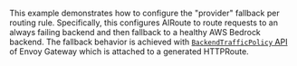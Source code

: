 This example demonstrates how to configure the "provider" fallback per routing rule.
Specifically, this configures AIRoute to route requests to an always failing backend and then fallback to a healthy AWS Bedrock backend.
The fallback behavior is achieved with [`BackendTrafficPolicy` API](https://gateway.envoyproxy.io/contributions/design/backend-traffic-policy/) of Envoy Gateway which is attached to a generated HTTPRoute.
